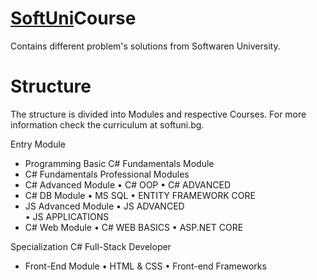 # [SoftUni](https://softuni.bg/trainings/courses)Course 

Contains different problem's solutions from Softwaren University.

# Structure
The structure is divided into Modules and respective Courses. For more information check the curriculum at softuni.bg.

Entry Module
   * Programming Basic C#
Fundamentals Module
   * C# Fundamentals
Professional Modules
   * C# Advanced Module
      • C# OOP
      • C# ADVANCED
   * C# DB Module
      • MS SQL
      • ENTITY FRAMEWORK CORE
   * JS Advanced Module
      • JS ADVANCED  
      • JS APPLICATIONS
   * C# Web Module
     • C# WEB BASICS 
     • ASP.NET CORE

Specialization C# Full-Stack Developer
   * Front-End Module
      • HTML & CSS
      • Front-end Frameworks
